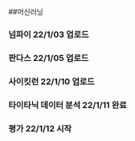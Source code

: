 ##머신러닝 
### 넘파이 22/1/03 업로드
### 판다스 22/1/05 업로드
### 사이킷런 22/1/10 업로드
### 타이타닉 데이터 분석 22/1/11 완료
### 평가 22/1/12 시작

